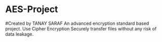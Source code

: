 # AES-Project
#Created by TANAY SARAF
An advanced encryption standard based project.
Use Cipher Encryption
Securely transfer files without any risk of data leakage.
